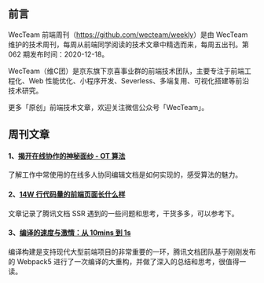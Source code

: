 ## 前言

WecTeam 前端周刊（<https://github.com/wecteam/weekly>）是由 WecTeam 维护的技术周刊，每周从前端同学阅读的技术文章中精选而来，每周五出刊。第 062 期发布时间：2020-12-18。

WecTeam（维C团）是京东旗下京喜事业群的前端技术团队，主要专注于前端工程化、Web 性能优化、小程序开发、Severless、多端复用、可视化搭建等前沿技术研究。

更多「原创」前端技术文章，欢迎关注微信公众号「WecTeam」。

## 周刊文章

#### 1、[揭开在线协作的神秘面纱 - OT 算法](https://juejin.cn/post/6844903894082912269)

了解工作中常使用的在线多人协同编辑文档是如何实现的，感受算法的魅力。

#### 2、[14W 行代码量的前端页面长什么样](https://mp.weixin.qq.com/s/3J8kKArFGjjDFOr4aryNIg)

文章记录了腾讯文档 SSR 遇到的一些问题和思考，干货多多，可以参考下。

#### 3、[编译的速度与激情：从 10mins 到 1s](http://www.alloyteam.com/2020/12/14882/)

编译构建是支持现代大型前端项目的非常重要的一环，腾讯文档团队基于刚刚发布的 Webpack5 进行了一次编译的大重构，并做了深入的总结和思考，很值得一读。
